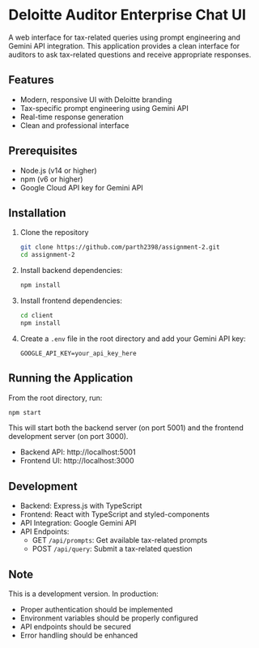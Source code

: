 # Deloitte Auditor Enterprise Chat UI

A web interface for tax-related queries using prompt engineering and Gemini API integration. This application provides a clean interface for auditors to ask tax-related questions and receive appropriate responses.

## Features

- Modern, responsive UI with Deloitte branding
- Tax-specific prompt engineering using Gemini API
- Real-time response generation
- Clean and professional interface

## Prerequisites

- Node.js (v14 or higher)
- npm (v6 or higher)
- Google Cloud API key for Gemini API

## Installation

1. Clone the repository

   ```bash
   git clone https://github.com/parth2398/assignment-2.git
   cd assignment-2
   ```

2. Install backend dependencies:

   ```bash
   npm install
   ```

3. Install frontend dependencies:

   ```bash
   cd client
   npm install
   ```

4. Create a `.env` file in the root directory and add your Gemini API key:
   ```
   GOOGLE_API_KEY=your_api_key_here
   ```

## Running the Application

From the root directory, run:

```bash
npm start
```

This will start both the backend server (on port 5001) and the frontend development server (on port 3000).

- Backend API: http://localhost:5001
- Frontend UI: http://localhost:3000

## Development

- Backend: Express.js with TypeScript
- Frontend: React with TypeScript and styled-components
- API Integration: Google Gemini API
- API Endpoints:
  - GET `/api/prompts`: Get available tax-related prompts
  - POST `/api/query`: Submit a tax-related question

## Note

This is a development version. In production:

- Proper authentication should be implemented
- Environment variables should be properly configured
- API endpoints should be secured
- Error handling should be enhanced
